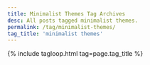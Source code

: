 ```yaml
---
title: Minimalist Themes Tag Archives
desc: All posts tagged minimalist themes.
permalink: /tag/minimalist-themes/
tag_title: 'minimalist themes'
---
```

{% include tagloop.html tag=page.tag_title %}